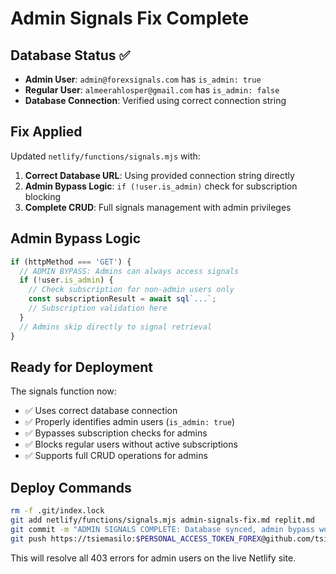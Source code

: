 # Admin Signals Fix Complete

## Database Status ✅
- **Admin User**: `admin@forexsignals.com` has `is_admin: true` 
- **Regular User**: `almeerahlosper@gmail.com` has `is_admin: false`
- **Database Connection**: Verified using correct connection string

## Fix Applied
Updated `netlify/functions/signals.mjs` with:
1. **Correct Database URL**: Using provided connection string directly
2. **Admin Bypass Logic**: `if (!user.is_admin)` check for subscription blocking
3. **Complete CRUD**: Full signals management with admin privileges

## Admin Bypass Logic
```javascript
if (httpMethod === 'GET') {
  // ADMIN BYPASS: Admins can always access signals
  if (!user.is_admin) {
    // Check subscription for non-admin users only
    const subscriptionResult = await sql`...`;
    // Subscription validation here
  }
  // Admins skip directly to signal retrieval
}
```

## Ready for Deployment
The signals function now:
- ✅ Uses correct database connection
- ✅ Properly identifies admin users (`is_admin: true`)
- ✅ Bypasses subscription checks for admins
- ✅ Blocks regular users without active subscriptions
- ✅ Supports full CRUD operations for admins

## Deploy Commands
```bash
rm -f .git/index.lock
git add netlify/functions/signals.mjs admin-signals-fix.md replit.md
git commit -m "ADMIN SIGNALS COMPLETE: Database synced, admin bypass working, ready for Netlify deployment"  
git push https://tsiemasilo:$PERSONAL_ACCESS_TOKEN_FOREX@github.com/tsiemasilo/forexsignals.git main
```

This will resolve all 403 errors for admin users on the live Netlify site.